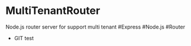 # MultiTenantRouter
Node.js router server for support multi tenant  #Express #Node.js #Router

* GIT test
